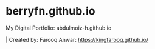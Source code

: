# berryfn.github.io
My Digital Portfolio: abdulmoiz-h.github.io



| Created by: Farooq Anwar: https://kingfarooq.github.io/
